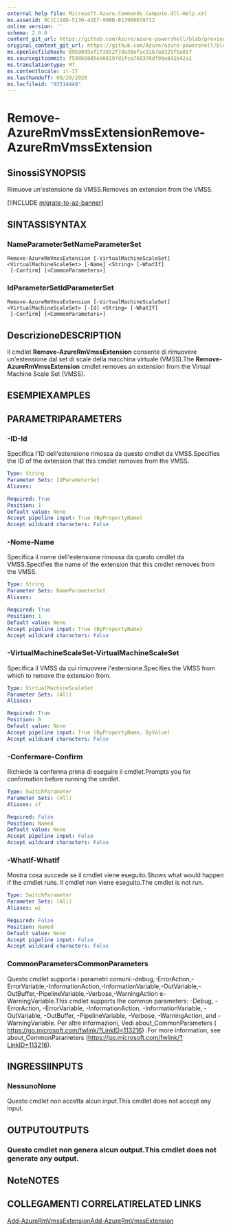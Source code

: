 ```yaml
---
external help file: Microsoft.Azure.Commands.Compute.dll-Help.xml
ms.assetid: 8C1C12AD-5130-42E7-99BB-B13900D7A712
online version: ''
schema: 2.0.0
content_git_url: https://github.com/Azure/azure-powershell/blob/preview/src/ResourceManager/Compute/Stack/Commands.Compute/help/Remove-AzureRmVmssExtension.md
original_content_git_url: https://github.com/Azure/azure-powershell/blob/preview/src/ResourceManager/Compute/Stack/Commands.Compute/help/Remove-AzureRmVmssExtension.md
ms.openlocfilehash: 09b90d5ef1f3852f7da39efac9167a8329fba85f
ms.sourcegitcommit: f599b50d5e980197d1fca769378df90a842b42a1
ms.translationtype: MT
ms.contentlocale: it-IT
ms.lasthandoff: 08/20/2020
ms.locfileid: "93514448"
---
```

# <span data-ttu-id="a0928-101">Remove-AzureRmVmssExtension</span><span class="sxs-lookup"><span data-stu-id="a0928-101">Remove-AzureRmVmssExtension</span></span>

## <span data-ttu-id="a0928-102">Sinossi</span><span class="sxs-lookup"><span data-stu-id="a0928-102">SYNOPSIS</span></span>
<span data-ttu-id="a0928-103">Rimuove un'estensione da VMSS.</span><span class="sxs-lookup"><span data-stu-id="a0928-103">Removes an extension from the VMSS.</span></span>

[!INCLUDE [migrate-to-az-banner](../../includes/migrate-to-az-banner.md)]

## <span data-ttu-id="a0928-104">SINTASSI</span><span class="sxs-lookup"><span data-stu-id="a0928-104">SYNTAX</span></span>

### <span data-ttu-id="a0928-105">NameParameterSet</span><span class="sxs-lookup"><span data-stu-id="a0928-105">NameParameterSet</span></span>
```
Remove-AzureRmVmssExtension [-VirtualMachineScaleSet] <VirtualMachineScaleSet> [-Name] <String> [-WhatIf]
 [-Confirm] [<CommonParameters>]
```

### <span data-ttu-id="a0928-106">IdParameterSet</span><span class="sxs-lookup"><span data-stu-id="a0928-106">IdParameterSet</span></span>
```
Remove-AzureRmVmssExtension [-VirtualMachineScaleSet] <VirtualMachineScaleSet> [-Id] <String> [-WhatIf]
 [-Confirm] [<CommonParameters>]
```

## <span data-ttu-id="a0928-107">Descrizione</span><span class="sxs-lookup"><span data-stu-id="a0928-107">DESCRIPTION</span></span>
<span data-ttu-id="a0928-108">Il cmdlet **Remove-AzureRmVmssExtension** consente di rimuovere un'estensione dal set di scale della macchina virtuale (VMSS).</span><span class="sxs-lookup"><span data-stu-id="a0928-108">The **Remove-AzureRmVmssExtension** cmdlet removes an extension from the Virtual Machine Scale Set (VMSS).</span></span>

## <span data-ttu-id="a0928-109">ESEMPI</span><span class="sxs-lookup"><span data-stu-id="a0928-109">EXAMPLES</span></span>

## <span data-ttu-id="a0928-110">PARAMETRI</span><span class="sxs-lookup"><span data-stu-id="a0928-110">PARAMETERS</span></span>

### <span data-ttu-id="a0928-111">-ID</span><span class="sxs-lookup"><span data-stu-id="a0928-111">-Id</span></span>
<span data-ttu-id="a0928-112">Specifica l'ID dell'estensione rimossa da questo cmdlet da VMSS.</span><span class="sxs-lookup"><span data-stu-id="a0928-112">Specifies the ID of the extension that this cmdlet removes from the VMSS.</span></span>

```yaml
Type: String
Parameter Sets: IdParameterSet
Aliases: 

Required: True
Position: 1
Default value: None
Accept pipeline input: True (ByPropertyName)
Accept wildcard characters: False
```

### <span data-ttu-id="a0928-113">-Nome</span><span class="sxs-lookup"><span data-stu-id="a0928-113">-Name</span></span>
<span data-ttu-id="a0928-114">Specifica il nome dell'estensione rimossa da questo cmdlet da VMSS.</span><span class="sxs-lookup"><span data-stu-id="a0928-114">Specifies the name of the extension that this cmdlet removes from the VMSS.</span></span>

```yaml
Type: String
Parameter Sets: NameParameterSet
Aliases: 

Required: True
Position: 1
Default value: None
Accept pipeline input: True (ByPropertyName)
Accept wildcard characters: False
```

### <span data-ttu-id="a0928-115">-VirtualMachineScaleSet</span><span class="sxs-lookup"><span data-stu-id="a0928-115">-VirtualMachineScaleSet</span></span>
<span data-ttu-id="a0928-116">Specifica il VMSS da cui rimuovere l'estensione.</span><span class="sxs-lookup"><span data-stu-id="a0928-116">Specifies the VMSS from which to remove the extension from.</span></span>

```yaml
Type: VirtualMachineScaleSet
Parameter Sets: (All)
Aliases: 

Required: True
Position: 0
Default value: None
Accept pipeline input: True (ByPropertyName, ByValue)
Accept wildcard characters: False
```

### <span data-ttu-id="a0928-117">-Confermare</span><span class="sxs-lookup"><span data-stu-id="a0928-117">-Confirm</span></span>
<span data-ttu-id="a0928-118">Richiede la conferma prima di eseguire il cmdlet.</span><span class="sxs-lookup"><span data-stu-id="a0928-118">Prompts you for confirmation before running the cmdlet.</span></span>

```yaml
Type: SwitchParameter
Parameter Sets: (All)
Aliases: cf

Required: False
Position: Named
Default value: None
Accept pipeline input: False
Accept wildcard characters: False
```

### <span data-ttu-id="a0928-119">-WhatIf</span><span class="sxs-lookup"><span data-stu-id="a0928-119">-WhatIf</span></span>
<span data-ttu-id="a0928-120">Mostra cosa succede se il cmdlet viene eseguito.</span><span class="sxs-lookup"><span data-stu-id="a0928-120">Shows what would happen if the cmdlet runs.</span></span> <span data-ttu-id="a0928-121">Il cmdlet non viene eseguito.</span><span class="sxs-lookup"><span data-stu-id="a0928-121">The cmdlet is not run.</span></span>

```yaml
Type: SwitchParameter
Parameter Sets: (All)
Aliases: wi

Required: False
Position: Named
Default value: None
Accept pipeline input: False
Accept wildcard characters: False
```

### <span data-ttu-id="a0928-122">CommonParameters</span><span class="sxs-lookup"><span data-stu-id="a0928-122">CommonParameters</span></span>
<span data-ttu-id="a0928-123">Questo cmdlet supporta i parametri comuni:-debug,-ErrorAction,-ErrorVariable,-InformationAction,-InformationVariable,-OutVariable,-OutBuffer,-PipelineVariable,-Verbose,-WarningAction e-WarningVariable.</span><span class="sxs-lookup"><span data-stu-id="a0928-123">This cmdlet supports the common parameters: -Debug, -ErrorAction, -ErrorVariable, -InformationAction, -InformationVariable, -OutVariable, -OutBuffer, -PipelineVariable, -Verbose, -WarningAction, and -WarningVariable.</span></span> <span data-ttu-id="a0928-124">Per altre informazioni, Vedi about_CommonParameters ( https://go.microsoft.com/fwlink/?LinkID=113216) .</span><span class="sxs-lookup"><span data-stu-id="a0928-124">For more information, see about_CommonParameters (https://go.microsoft.com/fwlink/?LinkID=113216).</span></span>

## <span data-ttu-id="a0928-125">INGRESSI</span><span class="sxs-lookup"><span data-stu-id="a0928-125">INPUTS</span></span>

### <span data-ttu-id="a0928-126">Nessuno</span><span class="sxs-lookup"><span data-stu-id="a0928-126">None</span></span>
<span data-ttu-id="a0928-127">Questo cmdlet non accetta alcun input.</span><span class="sxs-lookup"><span data-stu-id="a0928-127">This cmdlet does not accept any input.</span></span>

## <span data-ttu-id="a0928-128">OUTPUT</span><span class="sxs-lookup"><span data-stu-id="a0928-128">OUTPUTS</span></span>

### <span data-ttu-id="a0928-129">Questo cmdlet non genera alcun output.</span><span class="sxs-lookup"><span data-stu-id="a0928-129">This cmdlet does not generate any output.</span></span>

## <span data-ttu-id="a0928-130">Note</span><span class="sxs-lookup"><span data-stu-id="a0928-130">NOTES</span></span>

## <span data-ttu-id="a0928-131">COLLEGAMENTI CORRELATI</span><span class="sxs-lookup"><span data-stu-id="a0928-131">RELATED LINKS</span></span>

[<span data-ttu-id="a0928-132">Add-AzureRmVmssExtension</span><span class="sxs-lookup"><span data-stu-id="a0928-132">Add-AzureRmVmssExtension</span></span>](./Add-AzureRmVmssExtension.md)

